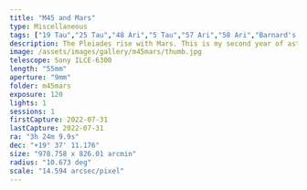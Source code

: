 ```yaml
---
title: "M45 and Mars"
type: Miscellaneous
tags: ["19 Tau","25 Tau","48 Ari","5 Tau","57 Ari","58 Ari","Barnard's Merope Nebula","IC341","IC349","IC353","IC354","Maia Nebula","Merope Nebula","NGC1432","NGC1435","The star Al Butain III (ε Ari)","The star Al Butain IV (ζ Ari)","The star Alcyone (η Tau)","The star Atlas (27 Tau)","The star Botein (δ Ari)","The star Electra (17 Tau)","The star Merope (23 Tau)","The star Pleione (28 Tau)","The star Taygeta (q Tau)","The star f Tau"]
description: The Pleiades rise with Mars. This is my second year of astrophotography, and I got a bit sentimental when I realized I would be able to see the Pleiades in the morning. When I started this hobby in 2020 in the Pacific Northwest, the nights were long and cold while the planets rose high and early. Orion dominated the southern skies, and the Seven Sisters were ever present. My first photographs using a regular camera were of this easy-to-locate cluster with pockets of nebulosity. Seeing them again heralds Autumn, with new nebula, wide field shots of flames and horseheads, rosettes and runners, sisters and monkeyheads. So, I decided to capture a picture and as I was framing the 55mm shot, I realized Mars could just squeeze into it. It was past nautical dawn, so I ditched the idea of a 5-minute exposure. Normally I stack 30-second exposures, but I felt like 2 minutes would be enough to capture the cluster even if I didn't catch the wispy blue nebulosity while keeping Mars from completely oversaturating. Here's the result. This is a single two-minute exposure of 'The Pleiades rise with Mars.'
image: /assets/images/gallery/m45mars/thumb.jpg
telescope: Sony ILCE-6300
length: "55mm"
aperture: "9mm"
folder: m45mars
exposure: 120
lights: 1
sessions: 1
firstCapture: 2022-07-31
lastCapture: 2022-07-31
ra: "3h 24m 9.9s"
dec: "+19° 37' 11.176"
size: "978.758 x 826.01 arcmin"
radius: "10.673 deg"
scale: "14.594 arcsec/pixel"
---
```

